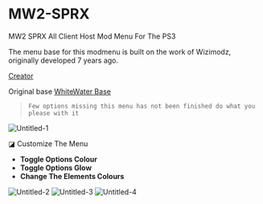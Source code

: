 # MW2-SPRX
MW2 SPRX All Client Host Mod Menu For The PS3

The menu base for this modmenu is built on the work of Wizimodz, originally developed 7 years ago.

[Creator](https://www.youtube.com/@Wizimodz)

Original base [WhiteWater Base](https://www.youtube.com/watch?v=_dv0eN8Yxto)
> `Few options missing this menu has not been finished do what you please with it`

![Untitled-1](https://github.com/extortionate/MW2-SPRX/assets/131308027/f3e73661-b61f-444c-b08b-ee9ed29150e8)

◪ Customize The Menu
* **Toggle Options Colour**
* **Toggle Options Glow**
* **Change The Elements Colours**

![Untitled-2](https://github.com/extortionate/MW2-SPRX/assets/131308027/ce35da6f-55d1-41ea-905e-f345048371a4)
![Untitled-3](https://github.com/extortionate/MW2-SPRX/assets/131308027/fd0639bd-168d-49c5-9a9a-b8ec8743e051)
![Untitled-4](https://github.com/extortionate/MW2-SPRX/assets/131308027/c2c5d227-678e-4903-8db5-f3f3d8b7fed8)
